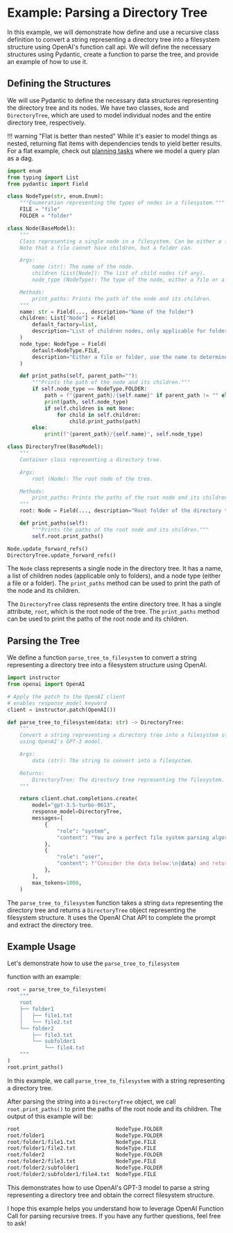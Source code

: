 # Example: Parsing a Directory Tree

In this example, we will demonstrate how define and use a recursive class definition to convert a string representing a directory tree into a filesystem structure using OpenAI's function call api. We will define the necessary structures using Pydantic, create a function to parse the tree, and provide an example of how to use it.

## Defining the Structures

We will use Pydantic to define the necessary data structures representing the directory tree and its nodes. We have two classes, `Node` and `DirectoryTree`, which are used to model individual nodes and the entire directory tree, respectively.

!!! warning "Flat is better than nested"
While it's easier to model things as nested, returning flat items with dependencies tends to yield better results. For a flat example, check out [planning tasks](planning-tasks.md) where we model a query plan as a dag.

```python
import enum
from typing import List
from pydantic import Field

class NodeType(str, enum.Enum):
    """Enumeration representing the types of nodes in a filesystem."""
    FILE = "file"
    FOLDER = "folder"

class Node(BaseModel):
    """
    Class representing a single node in a filesystem. Can be either a file or a folder.
    Note that a file cannot have children, but a folder can.

    Args:
        name (str): The name of the node.
        children (List[Node]): The list of child nodes (if any).
        node_type (NodeType): The type of the node, either a file or a folder.

    Methods:
        print_paths: Prints the path of the node and its children.
    """
    name: str = Field(..., description="Name of the folder")
    children: List["Node"] = Field(
        default_factory=list,
        description="List of children nodes, only applicable for folders, files cannot have children",
    )
    node_type: NodeType = Field(
        default=NodeType.FILE,
        description="Either a file or folder, use the name to determine which it could be",
    )

    def print_paths(self, parent_path=""):
        """Prints the path of the node and its children."""
        if self.node_type == NodeType.FOLDER:
            path = f"{parent_path}/{self.name}" if parent_path != "" else self.name
            print(path, self.node_type)
            if self.children is not None:
                for child in self.children:
                    child.print_paths(path)
        else:
            print(f"{parent_path}/{self.name}", self.node_type)

class DirectoryTree(BaseModel):
    """
    Container class representing a directory tree.

    Args:
        root (Node): The root node of the tree.

    Methods:
        print_paths: Prints the paths of the root node and its children.
    """
    root: Node = Field(..., description="Root folder of the directory tree")

    def print_paths(self):
        """Prints the paths of the root node and its children."""
        self.root.print_paths()

Node.update_forward_refs()
DirectoryTree.update_forward_refs()
```

The `Node` class represents a single node in the directory tree. It has a name, a list of children nodes (applicable only to folders), and a node type (either a file or a folder). The `print_paths` method can be used to print the path of the node and its children.

The `DirectoryTree` class represents the entire directory tree. It has a single attribute, `root`, which is the root node of the tree. The `print_paths` method can be used to print the paths of the root node and its children.

## Parsing the Tree

We define a function `parse_tree_to_filesystem` to convert a string representing a directory tree into a filesystem structure using OpenAI.

```python
import instructor
from openai import OpenAI

# Apply the patch to the OpenAI client
# enables response_model keyword
client = instructor.patch(OpenAI())

def parse_tree_to_filesystem(data: str) -> DirectoryTree:
    """
    Convert a string representing a directory tree into a filesystem structure
    using OpenAI's GPT-3 model.

    Args:
        data (str): The string to convert into a filesystem.

    Returns:
        DirectoryTree: The directory tree representing the filesystem.
    """

    return client.chat.completions.create(
        model="gpt-3.5-turbo-0613",
        response_model=DirectoryTree,
        messages=[
            {
                "role": "system",
                "content": "You are a perfect file system parsing algorithm. You are given a string representing a directory tree. You must return the correct filesystem structure.",
            },
            {
                "role": "user",
                "content": f"Consider the data below:\n{data} and return the correctly labeled filesystem",
            },
        ],
        max_tokens=1000,
    )

```

The `parse_tree_to_filesystem` function takes a string `data` representing the directory tree and returns a `DirectoryTree` object representing the filesystem structure. It uses the OpenAI Chat API to complete the prompt and extract the directory tree.

## Example Usage

Let's demonstrate how to use the `parse_tree_to_filesystem`

function with an example:

```python
root = parse_tree_to_filesystem(
    """
    root
    ├── folder1
    │   ├── file1.txt
    │   └── file2.txt
    └── folder2
        ├── file3.txt
        └── subfolder1
            └── file4.txt
    """
)
root.print_paths()
```

In this example, we call `parse_tree_to_filesystem` with a string representing a directory tree.

After parsing the string into a `DirectoryTree` object, we call `root.print_paths()` to print the paths of the root node and its children. The output of this example will be:

```python
root                               NodeType.FOLDER
root/folder1                       NodeType.FOLDER
root/folder1/file1.txt             NodeType.FILE
root/folder1/file2.txt             NodeType.FILE
root/folder2                       NodeType.FOLDER
root/folder2/file3.txt             NodeType.FILE
root/folder2/subfolder1            NodeType.FOLDER
root/folder2/subfolder1/file4.txt  NodeType.FILE
```

This demonstrates how to use OpenAI's GPT-3 model to parse a string representing a directory tree and obtain the correct filesystem structure.

I hope this example helps you understand how to leverage OpenAI Function Call for parsing recursive trees. If you have any further questions, feel free to ask!
